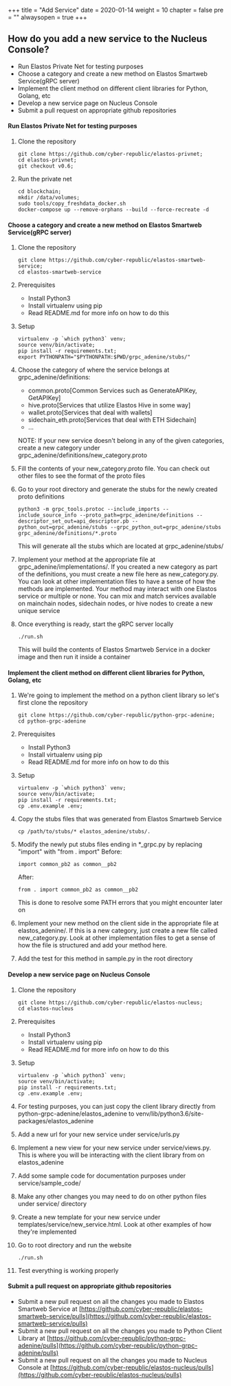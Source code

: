 +++
title = "Add Service"
date = 2020-01-14
weight = 10
chapter = false
pre = ""
alwaysopen = true
+++ 

## How do you add a new service to the Nucleus Console?
- Run Elastos Private Net for testing purposes
- Choose a category and create a new method on Elastos Smartweb Service(gRPC server)
- Implement the client method on different client libraries for Python, Golang, etc
- Develop a new service page on Nucleus Console
- Submit a pull request on appropriate github repositories


#### Run Elastos Private Net for testing purposes
1. Clone the repository

    ```
    git clone https://github.com/cyber-republic/elastos-privnet;
    cd elastos-privnet;
    git checkout v0.6;
    ```

2. Run the private net

    ```
    cd blockchain;
    mkdir /data/volumes;
    sudo tools/copy_freshdata_docker.sh
    docker-compose up --remove-orphans --build --force-recreate -d
    ```

#### Choose a category and create a new method on Elastos Smartweb Service(gRPC server)
1. Clone the repository
    ```
    git clone https://github.com/cyber-republic/elastos-smartweb-service;
    cd elastos-smartweb-service
    ```

2. Prerequisites
    - Install Python3
    - Install virtualenv using pip
    - Read README.md for more info on how to do this

3. Setup
    ```
    virtualenv -p `which python3` venv;
    source venv/bin/activate;
    pip install -r requirements.txt;
    export PYTHONPATH="$PYTHONPATH:$PWD/grpc_adenine/stubs/"
    ```

4. Choose the category of where the service belongs at grpc_adenine/definitions:
    - common.proto[Common Services such as GenerateAPIKey, GetAPIKey]
    - hive.proto[Services that utilize Elastos Hive in some way]
    - wallet.proto[Services that deal with wallets]
    - sidechain_eth.proto[Services that deal with ETH Sidechain]
    - ...
    
    NOTE: If your new service doesn't belong in any of the given categories, create a new category under grpc_adenine/definitions/new_category.proto

5. Fill the contents of your new_category.proto file. You can check out other files to see the format of the proto files

6. Go to your root directory and generate the stubs for the newly created proto definitions
    ```
    python3 -m grpc_tools.protoc --include_imports --include_source_info --proto_path=grpc_adenine/definitions --descriptor_set_out=api_descriptor.pb --python_out=grpc_adenine/stubs --grpc_python_out=grpc_adenine/stubs grpc_adenine/definitions/*.proto
    ```
    This will generate all the stubs which are located at grpc_adenine/stubs/

7. Implement your method at the appropriate file at grpc_adenine/implementations/. If you created a new category as part of the definitions, you must create a new file here as new_category.py. You can look at other implementation files to have a sense of how the methods are implemented. Your method may interact with one Elastos service or multiple or none. You can mix and match services available on mainchain nodes, sidechain nodes, or hive nodes to create a new unique service

8. Once everything is ready, start the gRPC server locally
    ```
    ./run.sh
    ```
    This will build the contents of Elastos Smartweb Service in a docker image and then run it inside a container 

#### Implement the client method on different client libraries for Python, Golang, etc
1. We're going to implement the method on a python client library so let's first clone the repository
    ```
    git clone https://github.com/cyber-republic/python-grpc-adenine;
    cd python-grpc-adenine
    ```

2. Prerequisites
    - Install Python3
    - Install virtualenv using pip
    - Read README.md for more info on how to do this

3. Setup
    ```
    virtualenv -p `which python3` venv;
    source venv/bin/activate;
    pip install -r requirements.txt;
    cp .env.example .env;
    ```

4. Copy the stubs files that was generated from Elastos Smartweb Service
    ```
    cp /path/to/stubs/* elastos_adenine/stubs/.
    ```

5. Modify the newly put stubs files ending in *_grpc.py by replacing "import" with "from . import"
    Before:
    ```
    import common_pb2 as common__pb2
    ```
    After:
    ```
    from . import common_pb2 as common__pb2
    ```
    This is done to resolve some PATH errors that you might encounter later on

6. Implement your new method on the client side in the appropriate file at elastos_adenine/. If this is a new category, just create a new file called new_category.py. Look at other implementation files to get a sense of how the file is structured and add your method here.

7. Add the test for this method in sample.py in the root directory

#### Develop a new service page on Nucleus Console
1. Clone the repository
    ```
    git clone https://github.com/cyber-republic/elastos-nucleus;
    cd elastos-nucleus
    ```

2. Prerequisites
    - Install Python3
    - Install virtualenv using pip
    - Read README.md for more info on how to do this

3. Setup
    ```
    virtualenv -p `which python3` venv;
    source venv/bin/activate;
    pip install -r requirements.txt;
    cp .env.example .env;
    ```

4. For testing purposes, you can just copy the client library directly from python-grpc-adenine/elastos_adenine to venv/lib/python3.6/site-packages/elastos_adenine

5. Add a new url for your new service under service/urls.py

6. Implement a new view for your new service under service/views.py. This is where you will be interacting with the client library from on elastos_adenine

7. Add some sample code for documentation purposes under service/sample_code/

8. Make any other changes you may need to do on other python files under service/ directory

9. Create a new template for your new service under templates/service/new_service.html. Look at other examples of how they're implemented

10. Go to root directory and run the website
    ```
    ./run.sh
    ```

11. Test everything is working properly 

#### Submit a pull request on appropriate github repositories
- Submit a new pull request on all the changes you made to Elastos Smartweb Service at [https://github.com/cyber-republic/elastos-smartweb-service/pulls](https://github.com/cyber-republic/elastos-smartweb-service/pulls)
- Submit a new pull request on all the changes you made to Python Client Library at [https://github.com/cyber-republic/python-grpc-adenine/pulls](https://github.com/cyber-republic/python-grpc-adenine/pulls)
- Submit a new pull request on all the changes you made to Nucleus Console at [https://github.com/cyber-republic/elastos-nucleus/pulls](https://github.com/cyber-republic/elastos-nucleus/pulls)